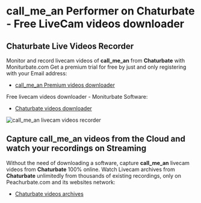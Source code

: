 # call_me_an Performer on Chaturbate - Free LiveCam videos downloader

## Chaturbate Live Videos Recorder

Monitor and record livecam videos of **call_me_an** from **Chaturbate** with Moniturbate.com
Get a premium trial for free by just and only registering with your Email address:
* [call_me_an Premium videos downloader](https://moniturbate.com/request-demo-licence-key.html)

Free livecam videos downloader - Moniturbate Software:
* [Chaturbate videos downloader](https://moniturbate.com/moniturbate-download-software.html)

![call_me_an livecam videos recorder](https://peachurnet.com/templates/moniturbate-software.png)


## Capture call_me_an videos from the Cloud and watch your recordings on Streaming

Without the need of downloading a software, capture **call_me_an** livecam videos from **Chaturbate** 100% online.
Watch Livecam archives from **Chaturbate** unlimitedly from thousands of existing recordings, only on Peachurbate.com and its websites network:
* [Chaturbate videos archives](https://peachurnet.com/)